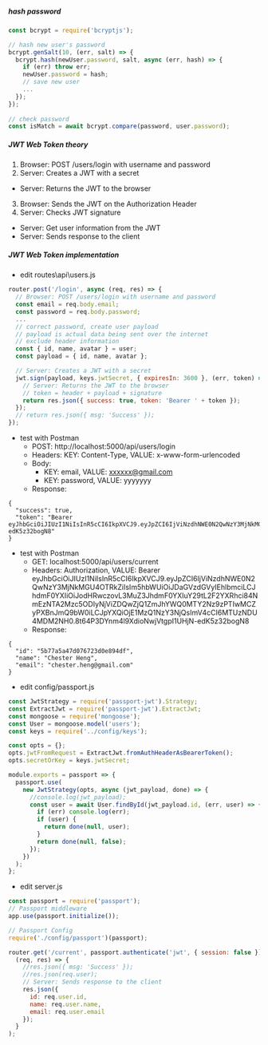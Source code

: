 ##### hash password
```javascript
const bcrypt = require('bcryptjs');

// hash new user's password
bcrypt.genSalt(10, (err, salt) => {
  bcrypt.hash(newUser.password, salt, async (err, hash) => {
    if (err) throw err;
    newUser.password = hash;
    // save new user
    ...
  });
});
  
// check password
const isMatch = await bcrypt.compare(password, user.password);
```

##### JWT Web Token theory
1. Browser: POST /users/login with username and password
2. Server: Creates a JWT with a secret
  * Server: Returns the JWT to the browser
3. Browser: Sends the JWT on the Authorization Header
4. Server: Checks JWT signature
  * Server: Get user information from the JWT
  * Server: Sends response to the client
##### JWT Web Token implementation
* edit routes\api\users.js
```javascript
router.post('/login', async (req, res) => {
  // Browser: POST /users/login with username and password
  const email = req.body.email;
  const password = req.body.password;
  ...
  // correct password, create user payload
  // payload is actual data being sent over the internet
  // exclude header information
  const { id, name, avatar } = user;
  const payload = { id, name, avatar };

  // Server: Creates a JWT with a secret
  jwt.sign(payload, keys.jwtSecret, { expiresIn: 3600 }, (err, token) => {
    // Server: Returns the JWT to the browser
    // token = header + payload + signature
    return res.json({ success: true, token: 'Bearer ' + token });
  });
  // return res.json({ msg: 'Success' });
});
```
* test with Postman
  * POST: http://localhost:5000/api/users/login
  * Headers: KEY: Content-Type, VALUE: x-www-form-urlencoded
  * Body: 
    * KEY: email, VALUE: xxxxxx@gmail.com
    * KEY: password, VALUE: yyyyyyy
  * Response: 
```  
{
  "success": true,
  "token": "Bearer eyJhbGciOiJIUzI1NiIsInR5cCI6IkpXVCJ9.eyJpZCI6IjViNzdhNWE0N2QwNzY3MjNkMGU4OTRkZiIsIm5hbWUiOiJDaGVzdGVyIEhlbmciLCJhdmF0YXIiOiJodHRwczovL3MuZ3JhdmF0YXIuY29tL2F2YXRhci84NmEzNTA2Mzc5ODIyNjViZDQwZjQ1ZmJhYWQ0MTY2Nz9zPTIwMCZyPXBnJmQ9bW0iLCJpYXQiOjE1MzQ1NzY3NjQsImV4cCI6MTUzNDU4MDM2NH0.8t64P3DYnm4l9XdioNwjVtgpI1UHjN-edK5z32bogN8"
}
```  

* test with Postman
  * GET: localhost:5000/api/users/current
  * Headers: Authorization, VALUE: Bearer eyJhbGciOiJIUzI1NiIsInR5cCI6IkpXVCJ9.eyJpZCI6IjViNzdhNWE0N2QwNzY3MjNkMGU4OTRkZiIsIm5hbWUiOiJDaGVzdGVyIEhlbmciLCJhdmF0YXIiOiJodHRwczovL3MuZ3JhdmF0YXIuY29tL2F2YXRhci84NmEzNTA2Mzc5ODIyNjViZDQwZjQ1ZmJhYWQ0MTY2Nz9zPTIwMCZyPXBnJmQ9bW0iLCJpYXQiOjE1MzQ1NzY3NjQsImV4cCI6MTUzNDU4MDM2NH0.8t64P3DYnm4l9XdioNwjVtgpI1UHjN-edK5z32bogN8
  * Response: 
```  
{
  "id": "5b77a5a47d076723d0e894df",
  "name": "Chester Heng",
  "email": "chester.heng@gmail.com"
}
```
* edit config/passport.js
```javascript
const JwtStrategy = require('passport-jwt').Strategy;
const ExtractJwt = require('passport-jwt').ExtractJwt;
const mongoose = require('mongoose');
const User = mongoose.model('users');
const keys = require('../config/keys');

const opts = {};
opts.jwtFromRequest = ExtractJwt.fromAuthHeaderAsBearerToken();
opts.secretOrKey = keys.jwtSecret;

module.exports = passport => {
  passport.use(
    new JwtStrategy(opts, async (jwt_payload, done) => {
      //console.log(jwt_payload);
      const user = await User.findById(jwt_payload.id, (err, user) => {
        if (err) console.log(err);
        if (user) {
          return done(null, user);
        }
        return done(null, false);
      });
    })
  );
};
```
* edit server.js 
```javascript
const passport = require('passport');
// Passport middleware
app.use(passport.initialize());

// Passport Config
require('./config/passport')(passport);
```
```javascript
router.get('/current', passport.authenticate('jwt', { session: false }),
  (req, res) => {
    //res.json({ msg: 'Success' });
    //res.json(req.user);
    // Server: Sends response to the client
    res.json({
      id: req.user.id,
      name: req.user.name,
      email: req.user.email
    });
  }
);
```
